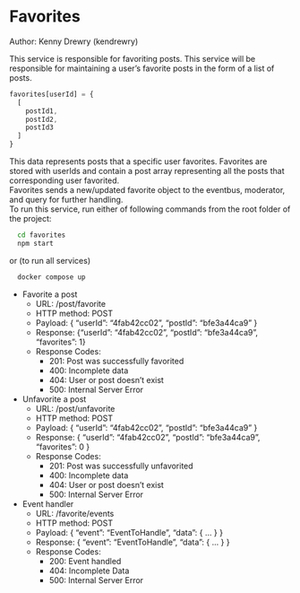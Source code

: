 # Favorites #

Author: Kenny Drewry (kendrewry)

This service is responsible for favoriting posts. This service will be responsible for maintaining a user’s favorite posts in the  form of a list of posts.    
```js
favorites[userId] = {
  [
    postId1, 
    postId2, 
    postId3
  ]
}

```
This data represents posts that a specific user favorites. Favorites are stored with userIds and contain a post array representing all the posts that corresponding user favorited.  
Favorites sends a new/updated favorite object to the eventbus, moderator, and query for further handling.  
To run this service, run either of following commands from the root folder of the project:
```sh
  cd favorites
  npm start
```
or (to run all services)
```sh
  docker compose up
```

- Favorite a post
    - URL: /post/favorite
    - HTTP method: POST
    - Payload: { “userId”: “4fab42cc02”, “postId”: “bfe3a44ca9” }
    - Response: {“userId”: “4fab42cc02”, “postId”: “bfe3a44ca9”, “favorites”: 1}
    - Response Codes:
      - 201: Post was successfully favorited
      - 400: Incomplete data
      - 404: User or post doesn’t exist
      - 500: Internal Server Error
- Unfavorite a post
    - URL: /post/unfavorite
    - HTTP method: POST
    - Payload: { “userId”: “4fab42cc02”, “postId”: “bfe3a44ca9” }
    - Response: { “userId”: “4fab42cc02”, “postId”: “bfe3a44ca9”, “favorites”: 0 }
    - Response Codes:
      - 201: Post was successfully unfavorited
      - 400: Incomplete data
      - 404: User or post doesn’t exist
      - 500: Internal Server Error
- Event handler
    - URL: /favorite/events
    - HTTP method: POST
    - Payload: { “event”: “EventToHandle”, “data”: { … } }
    - Response: { “event”: “EventToHandle”, “data”: { ... } }
    - Response Codes:
      - 200: Event handled
      - 404: Incomplete Data
      - 500: Internal Server Error
